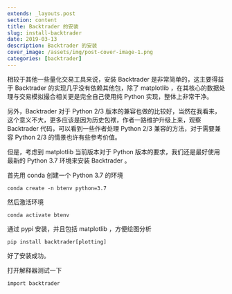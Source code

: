 ```yaml
---
extends: _layouts.post
section: content
title: Backtrader 的安装
slug: install-backtrader
date: 2019-03-13
description: Backtrader 的安装
cover_image: /assets/img/post-cover-image-1.png
categories: [backtrader]
---
```


相较于其他一些量化交易工具来说，安装 Backtrader 是非常简单的，这主要得益于 Backtrader 的实现几乎没有依赖其他包，除了 matplotlib ，在其核心的数据处理与交易模拟撮合相关更是完全自己使用纯 Python 实现，整体上非常干净。

另外，Backtrader 对于 Python 2/3 版本的兼容也做的比较好，当然在我看来，这个意义不大，更多应该是因为历史包袱，作者一路维护升级上来，观察 Backtrader 代码，可以看到一些作者处理 Python 2/3 兼容的方法，对于需要兼容 Python 2/3 的情景也许有些参考价值。

但是，考虑到 matplotlib 当前版本对于 Python 版本的要求，我们还是最好使用最新的 Python 3.7 环境来安装 Backtrader 。

首先用 conda 创建一个 Python 3.7 的环境

```
conda create -n btenv python=3.7
```

然后激活环境

```
conda activate btenv
```

通过 pypi 安装，并且包括 matplotlib ，方便绘图分析

```
pip install backtrader[plotting]
```

好了安装成功。

打开解释器测试一下

```
import backtrader
```
